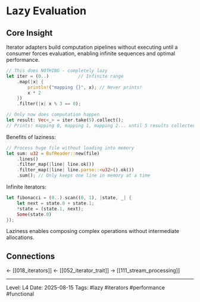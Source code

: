 # Lazy Evaluation

## Core Insight
Iterator adapters build computation pipelines without executing until a consumer forces evaluation, enabling infinite sequences and optimal performance.

```rust
// This does NOTHING - completely lazy
let iter = (0..)           // Infinite range
    .map(|x| {
        println!("mapping {}", x); // Never prints!
        x * 2
    })
    .filter(|x| x % 3 == 0);

// Only now does computation happen
let result: Vec<_> = iter.take(5).collect();
// Prints: mapping 0, mapping 1, mapping 2... until 5 results collected
```

Benefits of laziness:
```rust
// Process huge file without loading into memory
let sum: u32 = BufReader::new(file)
    .lines()
    .filter_map(|line| line.ok())
    .filter_map(|line| line.parse::<u32>().ok())
    .sum(); // Only keeps one line in memory at a time
```

Infinite iterators:
```rust
let fibonacci = (0..).scan((0, 1), |state, _| {
    let next = state.0 + state.1;
    *state = (state.1, next);
    Some(state.0)
});
```

Laziness enables composing complex operations without intermediate allocations.

## Connections
← [[018_iterators]]
← [[052_iterator_trait]]
→ [[111_stream_processing]]

---
Level: L4
Date: 2025-08-15
Tags: #lazy #iterators #performance #functional